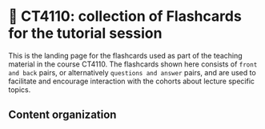 # 📘 CT4110: collection of Flashcards for the tutorial session

This is the landing page for the flashcards used as part of the teaching material in the course CT4110. The flashcards shown here consists of `front and back` pairs, or alternatively `questions and answer` pairs, and are used to facilitate and encourage interaction with the cohorts about lecture specific topics.

## Content organization
